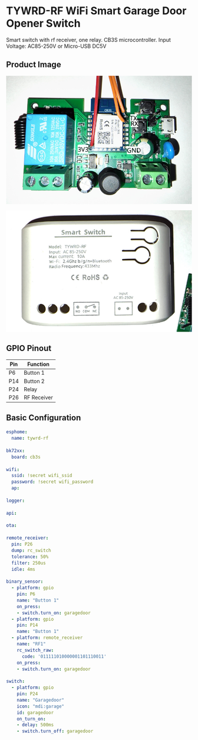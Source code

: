 # TYWRD-RF WiFi Smart Garage Door Opener Switch

Smart switch with rf receiver, one relay. CB3S microcontroller.
Input Voltage: AC85-250V or Micro-USB DC5V

## Product Image

![PCB](pcb.jpg)

![Case](case.jpg)

## GPIO Pinout

| Pin    | Function                           |
| ------ | ---------------------------------- |
| P6     | Button 1                           |
| P14    | Button 2                           |
| P24    | Relay                              |
| P26    | RF Receiver                        |

## Basic Configuration

```yaml
esphome:
  name: tywrd-rf

bk72xx:
  board: cb3s

wifi:
  ssid: !secret wifi_ssid
  password: !secret wifi_password
  ap:

logger:

api:

ota:

remote_receiver:
  pin: P26
  dump: rc_switch
  tolerance: 50%
  filter: 250us
  idle: 4ms

binary_sensor:
  - platform: gpio
    pin: P6
    name: "Button 1"
    on_press:
    - switch.turn_on: garagedoor
  - platform: gpio
    pin: P14
    name: "Button 1"
  - platform: remote_receiver
    name: "RF1"
    rc_switch_raw:
      code: '011111010000001101110011'
    on_press:
    - switch.turn_on: garagedoor

switch:
  - platform: gpio
    pin: P24
    name: "Garagedoor"
    icon: "mdi:garage"
    id: garagedoor
    on_turn_on:
    - delay: 500ms
    - switch.turn_off: garagedoor
```

